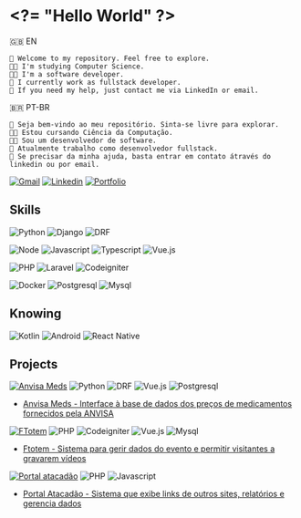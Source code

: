 # \<?= "Hello World" ?\>

🇬🇧 EN

    👋 Welcome to my repository. Feel free to explore.
    🧑‍🎓 I'm studying Computer Science.
    🧑‍💻 I'm a software developer.
    👔 I currently work as fullstack developer.
    💬 If you need my help, just contact me via LinkedIn or email.

🇧🇷 PT-BR

    👋 Seja bem-vindo ao meu repositório. Sinta-se livre para explorar.
    🧑‍🎓 Estou cursando Ciência da Computação.
    🧑‍💻 Sou um desenvolvedor de software.
    👔 Atualmente trabalho como desenvolvedor fullstack.
    💬 Se precisar da minha ajuda, basta entrar em contato átravés do linkedin ou por email.

[![Gmail](https://img.shields.io/badge/Gmail-%23333?style=for-the-badge&logo=gmail&logoColor=white)](mailto:josafaverissimo98@gmail.com)
[![Linkedin](https://img.shields.io/badge/LinkedIn-0077B5?style=for-the-badge&logo=linkedin&logoColor=white)](https://www.linkedin.com/in/josafaverissimo/)
[![Portfolio](https://img.shields.io/badge/Portfolio-fff?style=for-the-badge)](https://devjx.com/)

## Skills

![Python](https://img.shields.io/badge/Python-346e9e?style=for-the-badge&logo=python&logoColor=white)
![Django](https://img.shields.io/badge/Django-0c4b33?style=for-the-badge&logo=django&logoColor=white)
![DRF](https://img.shields.io/badge/Django-rest-a30000?style=for-the-badge&logo=django&logoColor=white)

![Node](https://img.shields.io/badge/Node.js-4e9b43?style=for-the-badge&logo=node.js&logoColor=white)
![Javascript](https://img.shields.io/badge/Javascript-f7e018?style=for-the-badge&logo=javascript&logoColor=white)
![Typescript](https://img.shields.io/badge/Typescript-3178c6?style=for-the-badge&logo=typescript&logoColor=white)
![Vue.js](https://img.shields.io/badge/Vue.js-3fb984?style=for-the-badge&logo=vue.js&logoColor=white)

![PHP](https://img.shields.io/badge/PHP-7a86b8?style=for-the-badge&logo=php&logoColor=white)
![Laravel](https://img.shields.io/badge/Laravel-f9322c?style=for-the-badge&logo=laravel&logoColor=white)
![Codeigniter](https://img.shields.io/badge/Codeigniter-dd4814?style=for-the-badge&logo=codeigniter&logoColor=white)

![Docker](https://img.shields.io/badge/Docker-23bcf1?style=for-the-badge&logo=docker&logoColor=white)
![Postgresql](https://img.shields.io/badge/PostgreSQL-699eca?style=for-the-badge&logo=PostgreSQL&logoColor=white)
![Mysql](https://img.shields.io/badge/MySQL-3e6e93?style=for-the-badge&logo=mysql&logoColor=white)

## Knowing

![Kotlin](https://img.shields.io/badge/Kotlin-7f52ff?style=for-the-badge&logo=kotlin&logoColor=white)
![Android](https://img.shields.io/badge/Android-319946?style=for-the-badge&logo=android&logoColor=white)
![React Native](https://img.shields.io/badge/React%20Native-61dafb?style=for-the-badge&logo=react&logoColor=white)

## Projects

[![Anvisa Meds](https://progress-bar.dev/100?title=Anvisa%20Meds)](https://github.com/josafaverissimo/anvisa-meds)
![Python](https://img.shields.io/badge/Python-346e9e?style=flat&logo=python&logoColor=white)
![DRF](https://img.shields.io/badge/Django-rest-a30000?style=flat&logo=django&logoColor=white)
![Vue.js](https://img.shields.io/badge/Vue.js-3fb984?style=flat&logo=vue.js&logoColor=white)
![Postgresql](https://img.shields.io/badge/PostgreSQL-699eca?style=flat&logo=PostgreSQL&logoColor=white)

* [Anvisa Meds - Interface à base de dados dos preços de medicamentos fornecidos pela ANVISA](https://github.com/josafaverissimo/anvisa-meds)

[![FTotem](https://progress-bar.dev/100?title=Ftotem)](https://github.com/josafaverissimo/ftotem)
![PHP](https://img.shields.io/badge/PHP-7a86b8?style=flat&logo=php&logoColor=white)
![Codeigniter](https://img.shields.io/badge/Codeigniter-dd4814?style=flat&logo=codeigniter&logoColor=white)
![Vue.js](https://img.shields.io/badge/Vue.js-3fb984?style=flat&logo=vue.js&logoColor=white)
![Mysql](https://img.shields.io/badge/MySQL-3e6e93?style=flat&logo=mysql&logoColor=white)


* [Ftotem - Sistema para gerir dados do evento e permitir visitantes a gravarem vídeos](https://github.com/josafaverissimo/ftotem)

[![Portal atacadão](https://progress-bar.dev/100?title=Portal%20Atacadão)](https://github.com/josafaverissimo/atacadao-portal273)
![PHP](https://img.shields.io/badge/PHP-7a86b8?style=flat&logo=php&logoColor=white)
![Javascript](https://img.shields.io/badge/Javascript-f7e018?style=flat&logo=javascript&logoColor=white)

* [Portal Atacadão - Sistema que exibe links de outros sites, relatórios e gerencia dados](https://github.com/josafaverissimo/atacadao-portal273)
